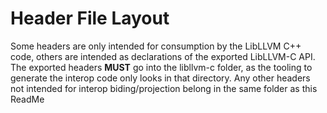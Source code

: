# Header File Layout
Some headers are only intended for consumption by the LibLLVM C++ code, others are intended as 
declarations of the exported LibLLVM-C API. The exported headers **MUST** go into the libllvm-c
folder, as the tooling to generate the interop code only looks in that directory. Any other headers
not intended for interop biding/projection belong in the same folder as this ReadMe
